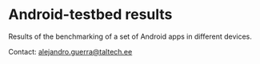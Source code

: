 # Android-testbed results

Results of the benchmarking of a set of Android apps in different devices.

Contact: alejandro.guerra@taltech.ee
